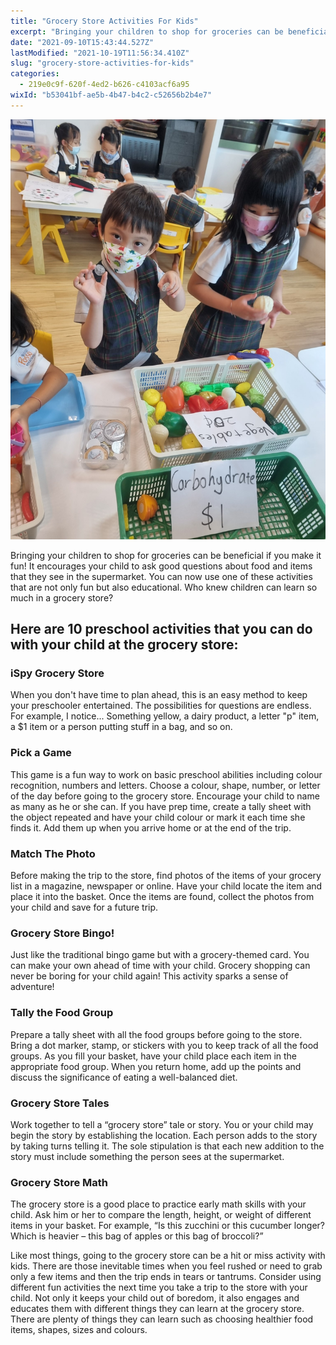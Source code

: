 ```yaml
---
title: "Grocery Store Activities For Kids"
excerpt: "Bringing your children to shop for groceries can be beneficial if you make it fun! It encourages your child to ask good questions about..."
date: "2021-09-10T15:43:44.527Z"
lastModified: "2021-10-19T11:56:34.410Z"
slug: "grocery-store-activities-for-kids"
categories:
  - 219e0c9f-620f-4ed2-b626-c4103acf6a95
wixId: "b53041bf-ae5b-4b47-b4c2-c52656b2b4e7"
---
```


![Toddler's Terrible Twos](./images/toddlers-terrible-twos-lezj5s.jpg)

Bringing your children to shop for groceries can be beneficial if you make it fun! It encourages your child to ask good questions about food and items that they see in the supermarket. You can now use one of these activities that are not only fun but also educational. Who knew children can learn so much in a grocery store?

## Here are 10 preschool activities that you can do with your child at the grocery store:

### iSpy Grocery Store

When you don't have time to plan ahead, this is an easy method to keep your preschooler entertained. The possibilities for questions are endless. For example, I notice... Something yellow, a dairy product, a letter "p" item, a $1 item or a person putting stuff in a bag, and so on.

### Pick a Game

This game is a fun way to work on basic preschool abilities including colour recognition, numbers and letters. Choose a colour, shape, number, or letter of the day before going to the grocery store. Encourage your child to name as many as he or she can. If you have prep time, create a tally sheet with the object repeated and have your child colour or mark it each time she finds it. Add them up when you arrive home or at the end of the trip.

### Match The Photo

Before making the trip to the store, find photos of the items of your grocery list in a magazine, newspaper or online. Have your child locate the item and place it into the basket. Once the items are found, collect the photos from your child and save for a future trip.

### Grocery Store Bingo!

Just like the traditional bingo game but with a grocery-themed card. You can make your own ahead of time with your child. Grocery shopping can never be boring for your child again! This activity sparks a sense of adventure!

### Tally the Food Group

Prepare a tally sheet with all the food groups before going to the store. Bring a dot marker, stamp, or stickers with you to keep track of all the food groups. As you fill your basket, have your child place each item in the appropriate food group. When you return home, add up the points and discuss the significance of eating a well-balanced diet.

### Grocery Store Tales

Work together to tell a “grocery store” tale or story. You or your child may begin the story by establishing the location. Each person adds to the story by taking turns telling it. The sole stipulation is that each new addition to the story must include something the person sees at the supermarket.

### Grocery Store Math

The grocery store is a good place to practice early math skills with your child. Ask him or her to compare the length, height, or weight of different items in your basket. For example, “Is this zucchini or this cucumber longer? Which is heavier – this bag of apples or this bag of broccoli?”

Like most things, going to the grocery store can be a hit or miss activity with kids. There are those inevitable times when you feel rushed or need to grab only a few items and then the trip ends in tears or tantrums. Consider using different fun activities the next time you take a trip to the store with your child. Not only it keeps your child out of boredom, it also engages and educates them with different things they can learn at the grocery store. There are plenty of things they can learn such as choosing healthier food items, shapes, sizes and colours.